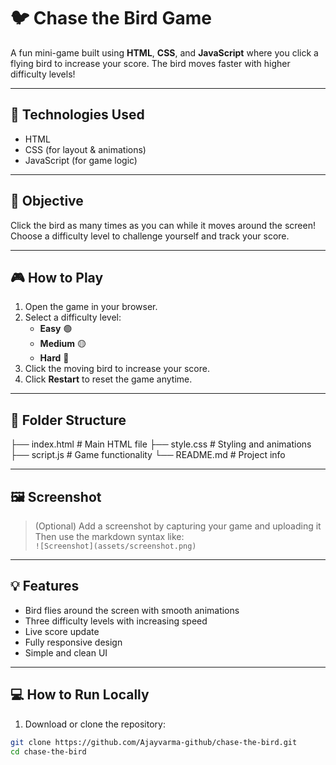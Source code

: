 # 🐦 Chase the Bird Game

A fun mini-game built using **HTML**, **CSS**, and **JavaScript** where you click a flying bird to increase your score. The bird moves faster with higher difficulty levels!

---

## 🚀 Technologies Used

- HTML
- CSS (for layout & animations)
- JavaScript (for game logic)

---

## 🎯 Objective

Click the bird as many times as you can while it moves around the screen! Choose a difficulty level to challenge yourself and track your score.

---

## 🎮 How to Play

1. Open the game in your browser.
2. Select a difficulty level:  
   - **Easy** 🟢  
   - **Medium** 🟡  
   - **Hard** 🔴
3. Click the moving bird to increase your score.
4. Click **Restart** to reset the game anytime.

---

## 📁 Folder Structure
├── index.html # Main HTML file
├── style.css # Styling and animations
├── script.js # Game functionality
└── README.md # Project info

---

## 🖼️ Screenshot

> (Optional) Add a screenshot by capturing your game and uploading it  
> Then use the markdown syntax like:  
> `![Screenshot](assets/screenshot.png)`

---

## 💡 Features

- Bird flies around the screen with smooth animations
- Three difficulty levels with increasing speed
- Live score update
- Fully responsive design
- Simple and clean UI

---

## 💻 How to Run Locally

1. Download or clone the repository:

```bash
git clone https://github.com/Ajayvarma-github/chase-the-bird.git
cd chase-the-bird
